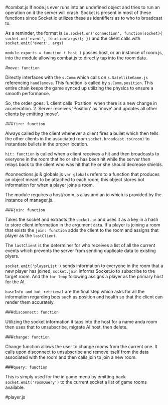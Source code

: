 #combat.js
If node.js ever runs into an undefined object and tries to run an operation on it the server will crash. Socket is present in most of these functions since Socket.io utilizes these as identifiers as to who to broadcast to.

As a reminder, the format is `io.socket.on('connection', function(socket){
   socket.on('event', function(args));
 })` and the client calls with `socket.emit('event', args)`


`module.exports = function ( host )`  passes host, or an instance of room.js, into the module allowing combat.js to directly tap into the room data.

#`move: function` 

Directly interfaces with the `s.Comm` which calls on `s.SatelliteGame.js` referencing `handlemove`. This function is called by `s.Comm.position`.  This entire chain keeps the game synced up utilizing the physics to ensure a smooth performance. 

So, the order goes: 1. client calls 'Position' when there is a new change in acceleration. 2. Server receives 'Position' as 'move' and updates all other clients by emitting 'move'. 

###`fire: function` 

Always called by the client whenever a client fires a bullet which then tells the other clients in the associated room `socket.broadcast.to(room)` to instantiate bullets in the proper location. 

`hit: function` is called when a client receives a hit and then broadcasts to everyone in the room that he or she has been hit while the server then relays back to the client who was hit that he or she should decrease shields. 

#connections.js & globals.js
`var globals` refers to a function that produces an object meant to be attached to each room, this object stores bot information for when a player joins a room. 

The module requires a host/room.js alias and an io which is provided by the instance of manager.js. 

###`join: function` 

Takes the socket and extracts the `socket.id` and uses it as a key in a hash to store client information in the argument `data`. If a player is joining a room that exists the `join: function` adds the client to the room and assigns that player as the `lastClient`.  

The `lastClient` is the determiner for who receives a list of all the current events which prevents the server from sending duplicate data to existing plyers. 

`socket.emit('playerList')` sends information to everyone in the room that a new player has joined,  `socket.join` informs Socket.io to subscribe to the target room.  And the `for loop` following assigns a player as the primary host for the AI. 

`baseInfo and bot retrieval` are the final step which asks for all the information regarding bots such as position and health so that the client can render them accurately.

###`disconnect: function` 

Utilizing the socket information it taps into the host for a name anda room then uses that to unsubscribe, migrate AI host, then delete. 


###`change: function`

Change function allows the user to change rooms from the current one. It calls upon disconnect to unsubscribe and remove itself from the data associated with the room and then calls join to join a new room. 

###`query: function`

This is simply used for the in game menu by emitting back `socket.emit('roomQuery')` to the current socket a  list of game rooms available. 

#player.js